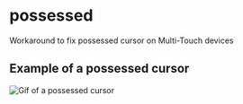 # possessed
Workaround to fix possessed cursor on Multi-Touch devices

## Example of a possessed cursor
![Gif of a possessed cursor](https://i.imgur.com/OK3WNvz.gif[)

